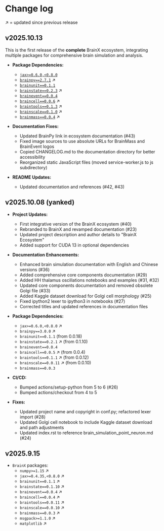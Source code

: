 # Change log

↗️ = updated since previous release





## v2025.10.13

This is the first release of the **complete** BrainX ecosystem, integrating multiple packages for comprehensive brain simulation and analysis.

- **Package Dependencies:**
  - [`jax>=0.6.0,<0.8.0`](https://pypi.org/project/jax/) 
  - [`brainpy==2.7.1`](https://pypi.org/project/brainpy/2.7.1/) ↗️
  - [`brainunit==0.1.1`](https://pypi.org/project/brainunit/0.1.1/)
  - [`brainstate==0.2.3`](https://pypi.org/project/brainstate/0.2.3/) ↗️
  - [`brainevent==0.0.4`](https://pypi.org/project/brainevent/0.0.4/)
  - [`braincell==0.0.6`](https://pypi.org/project/braincell/0.0.6/) ↗️
  - [`braintools==0.1.3`](https://pypi.org/project/braintools/0.1.3/) ↗️
  - [`brainscale==0.1.0`](https://pypi.org/project/brainscale/0.1.0/) ↗️
  - [`brainmass==0.0.4`](https://pypi.org/project/brainmass/0.0.4/) ↗️

- **Documentation Fixes:**
  - Updated BrainPy link in ecosystem documentation (#43)
  - Fixed image sources to use absolute URLs for BrainMass and BrainEvent logos
  - Copied CHANGELOG.md to the documentation directory for better accessibility
  - Reorganized static JavaScript files (moved service-worker.js to js subdirectory)

- **README Updates:**
  - Updated documentation and references (#42, #43)



## v2025.10.08 (yanked)

- **Project Updates:**
  - First integrative version of the BrainX ecosystem (#40)
  - Rebranded to BrainX and revamped documentation (#23)
  - Updated project description and author details to "BrainX Ecosystem"
  - Added support for CUDA 13 in optional dependencies

- **Documentation Enhancements:**
  - Enhanced brain simulation documentation with English and Chinese versions (#36)
  - Added comprehensive core components documentation (#29)
  - Added HH thalamus oscillations notebooks and examples (#31, #32)
  - Updated core components documentation and removed obsolete Golgi file (#33)
  - Added Kaggle dataset download for Golgi cell morphology (#25)
  - Fixed ipython2 lexer to ipython3 in notebooks (#27)
  - Corrected titles and updated references in documentation files

- **Package Dependencies:**
  - `jax>=0.6.0,<0.8.0` ↗️
  - `brainpy==3.0.0` ↗️
  - `brainunit==0.1.1` (from 0.0.18)
  - `brainstate==0.2.1` ↗️ (from 0.1.10)
  - `brainevent==0.0.4`
  - `braincell==0.0.5` ↗️ (from 0.0.4)
  - `braintools==0.1.1` ↗️ (from 0.0.12)
  - `brainscale==0.0.11` ↗️ (from 0.0.10)
  - `brainmass==0.0.3`

- **CI/CD:**
  - Bumped actions/setup-python from 5 to 6 (#26)
  - Bumped actions/checkout from 4 to 5

- **Fixes:**
  - Updated project name and copyright in conf.py; refactored lexer import (#28)
  - Updated Golgi cell notebook to include Kaggle dataset download and path adjustments
  - Updated index.rst to reference brain_simulation_point_neuron.md (#24)

## v2025.9.15
- `BrainX` packages: 
  - `numpy>=1.15` ️↗️ 
  - `jax>=0.4.35,<0.8.0` ↗️ 
  - `brainunit==0.1.1` ↗️
  - `brainstate==0.1.10` ↗️
  - `brainevent==0.0.4` ↗️
  - `braincell==0.0.4` ↗️
  - `braintools==0.0.11` ↗️
  - `brainscale==0.0.10` ↗️
  - `brainmass==0.0.3` ↗️
  - `msgpack>=1.1.0` ↗️
  - `matplotlib` ↗️

